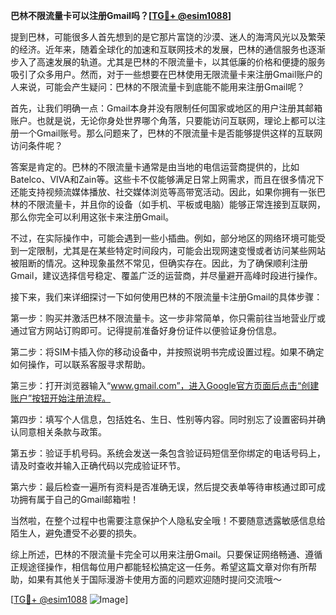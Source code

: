**巴林不限流量卡可以注册Gmail吗？[[TG💪+ @esim1088](https://t.me/s/esim1088)]**

提到巴林，可能很多人首先想到的是它那片富饶的沙漠、迷人的海湾风光以及繁荣的经济。近年来，随着全球化的加速和互联网技术的发展，巴林的通信服务也逐渐步入了高速发展的轨道。尤其是巴林的不限流量卡，以其低廉的价格和便捷的服务吸引了众多用户。然而，对于一些想要在巴林使用无限流量卡来注册Gmail账户的人来说，可能会产生疑问：巴林的不限流量卡到底能不能用来注册Gmail呢？

首先，让我们明确一点：Gmail本身并没有限制任何国家或地区的用户注册其邮箱账户。也就是说，无论你身处世界哪个角落，只要能访问互联网，理论上都可以注册一个Gmail账号。那么问题来了，巴林的不限流量卡是否能够提供这样的互联网访问条件呢？

答案是肯定的。巴林的不限流量卡通常是由当地的电信运营商提供的，比如Batelco、VIVA和Zain等。这些卡不仅能够满足日常上网需求，而且在很多情况下还能支持视频流媒体播放、社交媒体浏览等高带宽活动。因此，如果你拥有一张巴林的不限流量卡，并且你的设备（如手机、平板或电脑）能够正常连接到互联网，那么你完全可以利用这张卡来注册Gmail。

不过，在实际操作中，可能会遇到一些小插曲。例如，部分地区的网络环境可能受到一定限制，尤其是在某些特定时间段内，可能会出现网速变慢或者访问某些网站被阻断的情况。这种现象虽然不常见，但确实存在。因此，为了确保顺利注册Gmail，建议选择信号稳定、覆盖广泛的运营商，并尽量避开高峰时段进行操作。

接下来，我们来详细探讨一下如何使用巴林的不限流量卡注册Gmail的具体步骤：

第一步：购买并激活巴林不限流量卡。这一步非常简单，你只需前往当地营业厅或通过官方网站订购即可。记得提前准备好身份证件以便验证身份信息。

第二步：将SIM卡插入你的移动设备中，并按照说明书完成设置过程。如果不确定如何操作，可以联系客服寻求帮助。

第三步：打开浏览器输入“www.gmail.com”，进入Google官方页面后点击“创建账户”按钮开始注册流程。

第四步：填写个人信息，包括姓名、生日、性别等内容。同时别忘了设置密码并确认同意相关条款与政策。

第五步：验证手机号码。系统会发送一条包含验证码短信至你绑定的电话号码上，请及时查收并输入正确代码以完成验证环节。

第六步：最后检查一遍所有资料是否准确无误，然后提交表单等待审核通过即可成功拥有属于自己的Gmail邮箱啦！

当然啦，在整个过程中也需要注意保护个人隐私安全哦！不要随意透露敏感信息给陌生人，避免遭受不必要的损失。

综上所述，巴林的不限流量卡完全可以用来注册Gmail。只要保证网络畅通、遵循正规途径操作，相信每位用户都能轻松搞定这一任务。希望这篇文章对你有所帮助，如果有其他关于国际漫游卡使用方面的问题欢迎随时提问交流哦～

[[TG💪+ @esim1088](https://t.me/s/esim1088) ![Image](https://i.postimg.cc/4NQfJmqS/Snipaste-2025-05-13-00-14-12.png)]